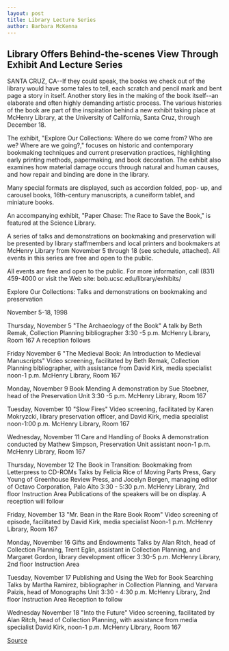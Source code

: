 ```yaml
---
layout: post
title: Library Lecture Series
author: Barbara McKenna
---
```


## Library Offers Behind-the-scenes View Through Exhibit And Lecture Series

SANTA CRUZ, CA--If they could speak, the books we check out of the library would have some tales to tell, each scratch and pencil mark and bent page a story in itself. Another story lies in the making of the book itself--an elaborate and often highly demanding artistic process. The various histories of the book are part of the inspiration behind a new exhibit taking place at McHenry Library, at the University of California, Santa Cruz, through December 18.

The exhibit, "Explore Our Collections: Where do we come from? Who are we? Where are we going?," focuses on historic and contemporary bookmaking techniques and current preservation practices, highlighting early printing methods, papermaking, and book decoration. The exhibit also examines how material damage occurs through natural and human causes, and how repair and binding are done in the library.

Many special formats are displayed, such as accordion folded, pop- up, and carousel books, 16th-century manuscripts, a cuneiform tablet, and miniature books.

An accompanying exhibit, "Paper Chase: The Race to Save the Book," is featured at the Science Library.

A series of talks and demonstrations on bookmaking and preservation will be presented by library staffmembers and local printers and bookmakers at McHenry Library from November 5 through 18 (see schedule, attached). All events in this series are free and open to the public.

All events are free and open to the public. For more information, call (831) 459-4000 or visit the Web site: bob.ucsc.edu/library/exhibits/

Explore Our Collections: Talks and demonstrations on bookmaking and preservation

November 5-18, 1998

Thursday, November 5 "The Archaeology of the Book" A talk by Beth Remak, Collection Planning bibliographer 3:30 -5 p.m. McHenry Library, Room 167 A reception follows

Friday November 6 "The Medieval Book: An Introduction to Medieval Manuscripts" Video screening, facilitated by Beth Remak, Collection Planning bibliographer, with assistance from David Kirk, media specialist noon-1 p.m. McHenry Library, Room 167

Monday, November 9 Book Mending A demonstration by Sue Stoebner, head of the Preservation Unit 3:30 -5 p.m. McHenry Library, Room 167

Tuesday, November 10 "Slow Fires" Video screening, facilitated by Karen Mokryzcki, library preservation officer, and David Kirk, media specialist noon-1:00 p.m. McHenry Library, Room 167

Wednesday, November 11 Care and Handling of Books A demonstration conducted by Mathew Simpson, Preservation Unit assistant noon-1 p.m. McHenry Library, Room 167

Thursday, November 12 The Book in Transition: Bookmaking from Letterpress to CD-ROMs Talks by Felicia Rice of Moving Parts Press, Gary Young of Greenhouse Review Press, and Jocelyn Bergen, managing editor of Octavo Corporation, Palo Alto 3:30 - 5:30 p.m. McHenry Library, 2nd floor Instruction Area Publications of the speakers will be on display. A reception will follow

Friday, November 13 "Mr. Bean in the Rare Book Room" Video screening of episode, facilitated by David Kirk, media specialist Noon-1 p.m. McHenry Library, Room 167

Monday, November 16 Gifts and Endowments Talks by Alan Ritch, head of Collection Planning, Trent Eglin, assistant in Collection Planning, and Margaret Gordon, library development officer 3:30-5 p.m. McHenry Library, 2nd floor Instruction Area

Tuesday, November 17 Publishing and Using the Web for Book Searching Talks by Martha Ramirez, bibliographer in Collection Planning, and Varvara Paizis, head of Monographs Unit 3:30 - 4:30 p.m. McHenry Library, 2nd floor Instruction Area Reception to follow

Wednesday November 18 "Into the Future" Video screening, facilitated by Alan Ritch, head of Collection Planning, with assistance from media specialist David Kirk, noon-1 p.m. McHenry Library, Room 167

[Source](http://www1.ucsc.edu/news_events/press_releases/archive/98-99/10-98/explore.htm "Permalink to UC Santa Cruz: Library Lecture Series")